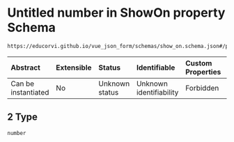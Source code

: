 # Untitled number in ShowOn property Schema

```txt
https://educorvi.github.io/vue_json_form/schemas/show_on.schema.json#/properties/referenceValue/oneOf/2
```



| Abstract            | Extensible | Status         | Identifiable            | Custom Properties | Additional Properties | Access Restrictions | Defined In                                                                    |
| :------------------ | :--------- | :------------- | :---------------------- | :---------------- | :-------------------- | :------------------ | :---------------------------------------------------------------------------- |
| Can be instantiated | No         | Unknown status | Unknown identifiability | Forbidden         | Allowed               | none                | [show_on.schema.json*](../schemas/show_on.schema.json "open original schema") |

## 2 Type

`number`
